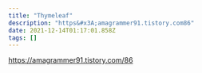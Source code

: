 ```yaml
---
title: "Thymeleaf"
description: "https&#x3A;amagrammer91.tistory.com86"
date: 2021-12-14T01:17:01.858Z
tags: []
---
```

https://amagrammer91.tistory.com/86